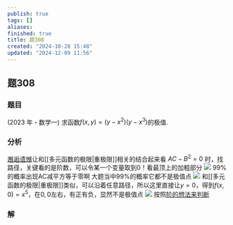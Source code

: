 ```yaml
---
publish: true
tags: []
aliases: 
finished: true
title: 题308
created: "2024-10-28 15:48"
updated: "2024-12-09 11:56"
---
```

## 题308
### 题目
(2023 年・数学一) 求函数$f( {x, y})  = ( {y - {x}^{2}}) ( {y - {x}^{3}})$的极值.
### 分析
[邂逅遗憾](https://www.bilibili.com/video/BV1uuxJefEg5?t=1959.3)让和[[多元函数的极限|重极限]]相关的结合起来看
$AC-B^{2}=0$ 时，找路径，关键看的是阶数，可以令某一个变量取到0！看最顶上的加粗部分
![](https://img.hwenyi.live/202410241256887.webp)
99%的概率出现AC减平方等于零啊
大题当中99%的概率它都不是极值点
![](https://img.hwenyi.live/202410241258957.webp)
和[[多元函数的极限|重极限]]类似，可以沿着任意路径，所以这里直接让$y=0$，得到$f(x,0)=x^{5}$，在$0,0$左右，有正有负，显然不是极值点
![](https://img.hwenyi.live/202410241304774.webp)
按照[阶的想法来判断](https://www.bilibili.com/video/BV1uuxJefEg5?t=2230.4)
### 解

